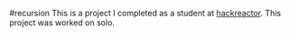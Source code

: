 #recursion
This is a project I completed as a student at [hackreactor](http://hackreactor.com). This project was worked on solo.
